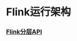# Flink运行架构

### [Flink分层API](https://ci.apache.org/projects/flink/flink-docs-release-1.12/zh/concepts/index.html)

